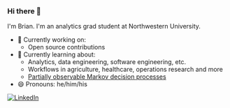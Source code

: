 ### Hi there 👋

I'm Brian. I'm an analytics grad student at Northwestern University. 

<!--
![Hiller Goodspeed artwork](https://github.com/brianrice2/brianrice2/blob/master/hehe2.gif "Hiller Goodspeed artwork")

(artwork by [Hiller Goodspeed](https://hillergoodspeed.com/), one of my favorites)
-->

- 🔭 Currently working on:
  - Open source contributions
- 🌱 Currently learning about:
  - Analytics, data engineering, software engineering, etc.
  - Workflows in agriculture, healthcare, operations research and more
  - [Partially observable Markov decision processes](https://en.wikipedia.org/wiki/Partially_observable_Markov_decision_process)
- 😄 Pronouns: he/him/his

<!-- Badges courtesy of https://github.com/terrytangyuan and https://shields.io/ -->

<p align="left">
	<a href="https://www.linkedin.com/in/brianrice3"><img src="https://img.shields.io/badge/LinkedIn--_.svg?style=flat-square&logo=linkedin&color=33bfff" alt="LinkedIn"></a>
</p>
